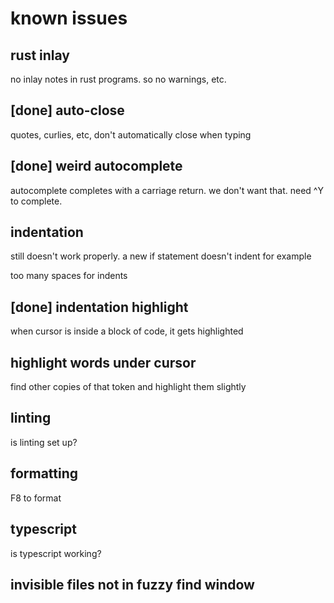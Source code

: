 # known issues

## rust inlay

no inlay notes in rust programs. so no warnings, etc.

## [done] auto-close

quotes, curlies, etc, don't automatically close when typing

## [done] weird autocomplete

autocomplete completes with a carriage return. we don't want that. need ^Y to complete.

## indentation

still doesn't work properly. a new if statement doesn't indent for example

too many spaces for indents

## [done] indentation highlight

when cursor is inside a block of code, it gets highlighted

## highlight words under cursor

find other copies of that token and highlight them slightly

## linting

is linting set up?

## formatting

F8 to format

## typescript

is typescript working?

## invisible files not in fuzzy find window

